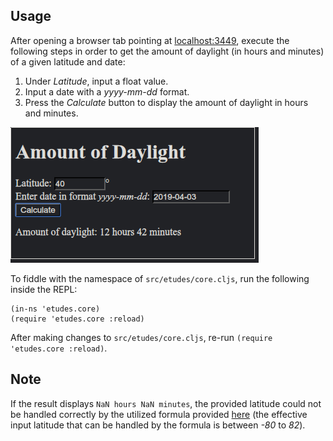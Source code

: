 Usage
-----

After opening a browser tab pointing at [localhost:3449](http://localhost:3449/), execute the
following steps in order to get the amount of daylight (in hours and minutes) of a given latitude
and date:

1. Under _Latitude_, input a float value.
2. Input a date with a _yyyy-mm-dd_ format.
3. Press the _Calculate_ button to display the amount of daylight in hours and minutes.

![image](/etudes-julian/images/image.png)

To fiddle with the namespace of `src/etudes/core.cljs`, run the following inside the REPL:

```
(in-ns 'etudes.core)
(require 'etudes.core :reload)
```

After making changes to `src/etudes/core.cljs`, re-run `(require 'etudes.core :reload)`.


Note
----

If the result displays `NaN hours NaN minutes`, the provided latitude could not be handled correctly
by the utilized formula provided [here](http://mathforum.org/library/drmath/view/56478.html)
(the effective input latitude that can be handled by the formula is between _-80_ to _82_).
